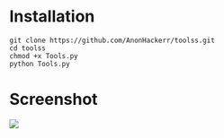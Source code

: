 
# Installation

```
git clone https://github.com/AnonHackerr/toolss.git
cd toolss
chmod +x Tools.py
python Tools.py
```
# Screenshot
<img src="https://i.imgur.com/OhhVPzU.png"/>
